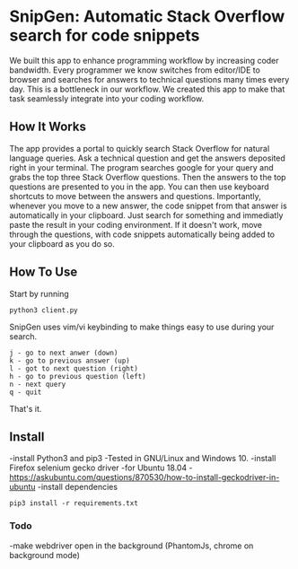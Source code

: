 # SnipGen: Automatic Stack Overflow search for code snippets

We built this app to enhance programming workflow by increasing coder bandwidth. Every programmer we know switches from editor/IDE to browser and searches for answers to technical questions many times every day. This is a bottleneck in our workflow. We created this app to make that task seamlessly integrate into your coding workflow.  

## How It Works  

The app provides a portal to quickly search Stack Overflow for natural language queries. Ask a technical question and get the answers deposited right in your terminal. The program searches google for your query and grabs the top three Stack Overflow questions. Then the answers to the top questions are presented to you in the app. You can then use keyboard shortcuts to move between the answers and questions. Importantly, whenever you move to a new answer, the code snippet from that answer is automatically in your clipboard. Just search for something and immediatly paste the result in your coding environment. If it doesn't work, move through the questions, with code snippets automatically being added to your clipboard as you do so.

## How To Use  

Start by running
```
python3 client.py  
```  

SnipGen uses vim/vi keybinding to make things easy to use during your search.  

```
j - go to next anwer (down)
k - go to previous answer (up)
l - got to next question (right)
h - go to previous question (left)
n - next query
q - quit
```
That's it.  

## Install  

-install Python3 and pip3
-Tested in GNU/Linux and Windows 10.
-install Firefox selenium gecko driver
    -for Ubuntu 18.04 - https://askubuntu.com/questions/870530/how-to-install-geckodriver-in-ubuntu
-install dependencies
```
pip3 install -r requirements.txt
```

### Todo

-make webdriver open in the background (PhantomJs, chrome on background mode)
